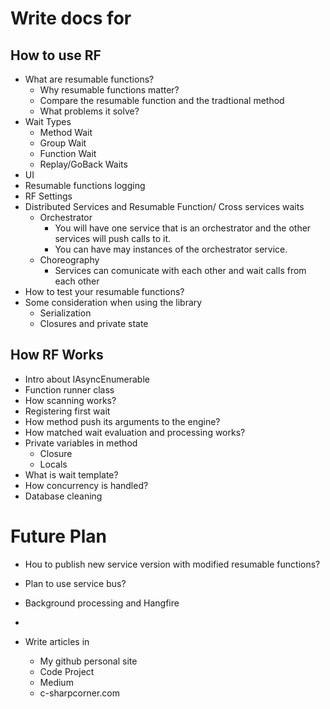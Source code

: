 # Write docs for

## How to use RF
* What are resumable functions?
	* Why resumable functions matter? 
	* Compare the resumable function and the tradtional method
	* What problems it solve?
* Wait Types
	* Method Wait
	* Group Wait
	* Function Wait
	* Replay/GoBack Waits
* UI
* Resumable functions logging
* RF Settings
* Distributed Services and Resumable Function/ Cross services waits
	* Orchestrator 
		* You will have one service that is an orchestrator and the other services will push calls to it.
		* You can have may instances of the orchestrator service.
	* Choreography
		* Services can comunicate with each other and wait calls from each other
* How to test your resumable functions?
* Some consideration when using the library
	* Serialization
	* Closures and private state

## How RF Works
* Intro about IAsyncEnumerable
* Function runner class
* How scanning works?
* Registering first wait
* How method push its arguments to the engine?
* How matched wait evaluation and processing works?
* Private variables in method 
	* Closure
	* Locals
* What is wait template?
* How concurrency is handled?
* Database cleaning

# Future Plan 
* Hou to publish new service version with modified resumable functions?
* Plan to use service bus?
* Background processing and Hangfire
* 

* Write articles in
	* My github personal site
	* Code Project
	* Medium
	* c-sharpcorner.com